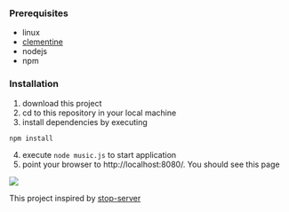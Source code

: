 
### Prerequisites
- linux
- [clementine](https://www.clementine-player.org/)
- nodejs
- npm

### Installation
1. download this project
2. cd to this repository in your local machine
3. install dependencies by executing
  ```
  npm install
  ```
4. execute ``` node music.js ``` to start application
5. point your browser to http://localhost:8080/. You should see this page

![](https://i.imgur.com/tLGnfPy.png)

This project inspired by [stop-server](https://github.com/typicode/stop-server)
